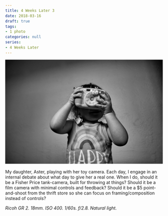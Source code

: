 ```yaml
---
title: 4 Weeks Later 3
date: 2018-03-16
draft: true
tags:
- 1 photo
categories: null
series: 
- 4 Weeks Later
---
```

![4 Weeks 3](4weeks3.jpg)

My daughter, Aster, playing with her toy camera. Each day, I engage in an internal debate about what day to give her a real one. When I do, should it be a Fisher Price tank-camera, built for throwing at things? Should it be a film camera with minimal controls and feedback? Should it be a $5 point-and-shoot from the thrift store so she can focus on framing/composition instead of controls?

*Ricoh GR 2. 18mm. ISO 400. 1/60s. f/2.8. Natural light.*

